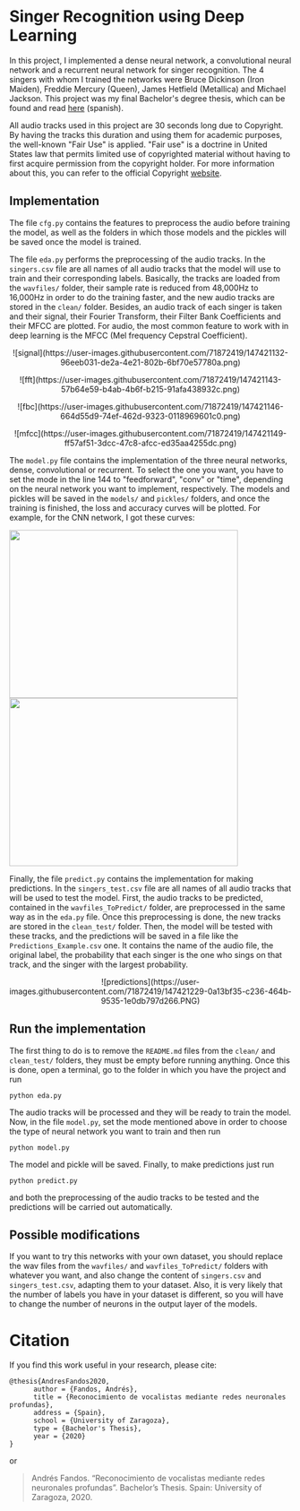 # Singer Recognition using Deep Learning

In this project, I implemented a dense neural network, a convolutional neural network and a recurrent neural network for singer recognition. The 4 singers with whom I trained the networks were Bruce Dickinson (Iron Maiden), Freddie Mercury (Queen), James Hetfield (Metallica) and Michael Jackson. This project was my final Bachelor's degree thesis, which can be found and read [here](https://zaguan.unizar.es/record/96551/files/TAZ-TFG-2020-2198.pdf) (spanish).

All audio tracks used in this project are 30 seconds long due to Copyright. By having the tracks this duration and using them for academic purposes, the well-known "Fair Use" is applied. "Fair use" is a doctrine in United States law that permits limited use of copyrighted material without having to first acquire permission from the copyright holder. For more information about this, you can refer to the official Copyright [website](https://www.copyright.gov/fair-use/more-info.html).



## Implementation

The file ``cfg.py`` contains the features to preprocess the audio before training the model, as well as the folders in which those models and the pickles will be saved once the model is trained.

The file ``eda.py`` performs the preprocessing of the audio tracks. In the ``singers.csv`` file are all names of all audio tracks that the model will use to train and their corresponding labels. Basically, the tracks are loaded from the ``wavfiles/`` folder, their sample rate is reduced from 48,000Hz to 16,000Hz in order to do the training faster, and the new audio tracks are stored in the ``clean/`` folder. Besides, an audio track of each singer is taken and their signal, their Fourier Transform, their Filter Bank Coefficients and their MFCC are plotted. For audio, the most common feature to work with in deep learning is the MFCC (Mel frequency Cepstral Coefficient).
<p align="center">
![signal](https://user-images.githubusercontent.com/71872419/147421132-96eeb031-de2a-4e21-802b-6bf70e57780a.png)
</p>
<p align="center">
![fft](https://user-images.githubusercontent.com/71872419/147421143-57b64e59-b4ab-4b6f-b215-91afa438932c.png)
</p>
<p align="center">
![fbc](https://user-images.githubusercontent.com/71872419/147421146-664d55d9-74ef-462d-9323-0118969601c0.png)
</p>
<p align="center">
![mfcc](https://user-images.githubusercontent.com/71872419/147421149-ff57af51-3dcc-47c8-afcc-ed35aa4255dc.png)
</p>

The ``model.py`` file contains the implementation of the three neural networks, dense, convolutional or recurrent. To select the one you want, you have to set the mode in the line 144 to "feedforward", "conv" or "time", depending on the neural network you want to implement, respectively. The models and pickles will be saved in the ``models/`` and ``pickles/`` folders, and once the training is finished, the loss and accuracy curves will be plotted. For example, for the CNN network, I got these curves:

<img src="https://user-images.githubusercontent.com/71872419/147421193-09dfe7db-50d9-4250-a831-2c27e5d97d3d.png" width="408" height="300">   <img src="https://user-images.githubusercontent.com/71872419/147421196-54641f2f-458c-43ec-8834-9729bd10be70.png"  width="408" height="300">

Finally, the file ``predict.py`` contains the implementation for making predictions. In the ``singers_test.csv`` file are all names of all audio tracks that will be used to test the model. First, the audio tracks to be predicted, contained in the ``wavfiles_ToPredict/`` folder, are preprocessed in the same way as in the ``eda.py`` file. Once this preprocessing is done, the new tracks are stored in the ``clean_test/`` folder. Then, the model will be tested with these tracks, and the predictions will be saved in a file like the ``Predictions_Example.csv`` one. It contains the name of the audio file, the original label, the probability that each singer is the one who sings on that track, and the singer with the largest probability.
<p align="center">
![predictions](https://user-images.githubusercontent.com/71872419/147421229-0a13bf35-c236-464b-9535-1e0db797d266.PNG)
</p>


## Run the implementation

The first thing to do is to remove the ``README.md`` files from the ``clean/`` and ``clean_test/`` folders, they must be empty before running anything. Once this is done, open a terminal, go to the folder in which you have the project and run
```
python eda.py
```
The audio tracks will be processed and they will be ready to train the model. Now, in the file ``model.py``, set the mode mentioned above in order to choose the type of neural network you want to train and then run
```
python model.py
```
The model and pickle will be saved. Finally, to make predictions just run 
```
python predict.py
```
and both the preprocessing of the audio tracks to be tested and the predictions will be carried out automatically.



## Possible modifications

If you want to try this networks with your own dataset, you should replace the wav files from the ``wavfiles/`` and ``wavfiles_ToPredict/`` folders with whatever you want, and also change the content of ``singers.csv`` and ``singers_test.csv``, adapting them to your dataset. Also, it is very likely that the number of labels you have in your dataset is different, so you will have to change the number of neurons in the output layer of the models.



# Citation
If you find this work useful in your research, please cite:
```
@thesis{AndresFandos2020,
      author = {Fandos, Andrés},
      title = {Reconocimiento de vocalistas mediante redes neuronales profundas},
      address = {Spain},
      school = {University of Zaragoza},                 
      type = {Bachelor's Thesis},            
      year = {2020}
}
```
or
> Andrés Fandos. “Reconocimiento de vocalistas mediante redes neuronales profundas”. Bachelor’s Thesis. Spain: University of Zaragoza, 2020.
